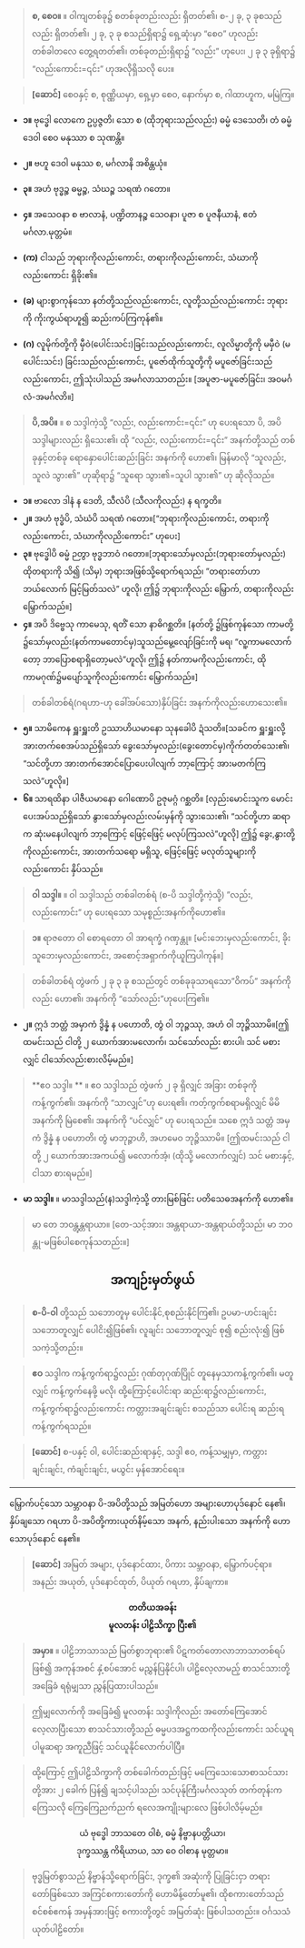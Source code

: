 >**စ, စေဝ။**  ။ ဝါကျတစ်ခု၌ စတစ်ခုတည်းလည်း ရှိတတ်၏၊ စ-၂ ခု, ၃ ခုစသည်လည်း ရှိတတ်၏၊ ၂ ခု, ၃ ခု စသည်ရှိရာ၌ ရှေ့ဆုံးမှာ “စေဝ” ဟုလည်း တစ်ခါတလေ တွေ့ရတတ်၏၊ တစ်ခုတည်းရှိရာ၌ “လည်း” ဟုပေး၊ ၂ ခု ၃ ခုရှိရာ၌ “လည်းကောင်း=၎င်း” ဟုအလိုရှိသလို ပေး။

>**[ဆောင်]** စေဝနှင့် စ, စုဏ္ဏိယမှာ, ရှေ့မှာ စေဝ, နောက်မှာ စ, ဂါထာဟူက, မမြဲကြ။

- **၁။** ဗုဒ္ဓေါ လောကေ ဥပ္ပဇ္ဇတိ၊ သော စ (ထိုဘုရားသည်လည်း) ဓမ္မံ ဒေသေတိ၊ တံ ဓမ္မံ ‌ဒေဝါ စေဝ မနုဿာ စ သုဏန္တိ။
- **၂။** ဗဟူ ဒေဝါ မနုဿ စ, မင်္ဂလာနိ အစိန္တယုံ။
- **၃။** အဟံ ဗုဒ္ဓဉ္စ ဓမ္မဉ္စ, သံဃဉ္စ သရဏံ ဂတော။
- **၄။** အသေဝနာ စ ဗာလာနံ, ပဏ္ဍိတာနဉ္စ သေဝနာ၊ ပူဇာ စ ပူဇနီယာနံ, ဧတံ မင်္ဂလာ.မုတ္တမံ။

- **(က)** ငါသည် ဘုရားကိုလည်းကောင်း, တရားကိုလည်းကောင်း, သံဃာကိုလည်းကောင်း ရှိခိုး၏။
- **(ခ)** များစွာကုန်သော နတ်တို့သည်လည်းကောင်း, လူတို့သည်လည်းကောင်း ဘုရားကို ကိုးကွယ်ရာဟူ၍ ဆည်းကပ်ကြကုန်၏။
- **(ဂ)** လူမိုက်တို့ကို မှီဝဲ(ပေါင်းသင်း)ခြင်းသည်လည်းကောင်း, လူလိမ္မာတို့ကို မမှီဝဲ (မပေါင်းသင်း) ခြင်းသည်လည်းကောင်း, ပူဇော်ထိုက်သူတို့ကို မပူဇော်ခြင်းသည်လည်းကောင်း, ဤသုံးပါသည် အမင်္ဂလာသာတည်း။ [အပူဇာ-မပူဇော်ခြင်း၊ အဝမင်္ဂလံ-အမင်္ဂလာိ။]


>**ပိ,အပိ။**  ။ စ သဒ္ဒါကဲ့သို့ “လည်း, လည်းကောင်း=၎င်း” ဟု ပေးရသော ပိ, အပိသဒ္ဒါများလည်း ရှိသေး၏၊ ထို “လည်း, လည်းကောင်း=၎င်း” အနက်တို့သည် တစ်ခုနှင့်တစ်ခု ရောနှောပေါင်းဆည်းခြင်း အနက်ကို ဟော၏၊ မြန်မာလို “သူလည်း, သူလဲ သွား၏” ဟုဆိုရာ၌ “သူရော သွား၏=သူပါ သွား၏” ဟု ဆိုလိုသည်။

- **၁။** ဗာလော ဒါနံ န ဒေတိ, သီလံပိ (သီလကိုလည်း) န ရက္ခတိ။
- **၂။** အဟံ ‌ဗုဒ္ဓံပိ, သံဃံပိ သရဏံ ဂတော။[“ဘုရားကိုလည်းကောင်း, တရားကိုလည်းကောင်း, သံဃာကိုလညိးကောင်း” ဟုပေး]
- **၃။** ဗုဒ္ဓေါပိ ဓမ္မံ ဉတွာ ဗုဒ္ဓဘာဝံ ဂတော။[ဘုရားသော်မှလည်း(ဘုရားတော်မှလည်း) ထိုတရားကို သိ၍ (သိမှ) ဘုရားအဖြစ်သို့ရောက်ရသည်၊ ”တရားတော်ဟာ ဘယ်လောက် မြင့်မြတ်သလဲ” ဟူလို၊ ဤ၌ ဘုရားကိုလည်း မြှောက်, တရားကိုလည်း မြှောက်သည်။]
- **၄။** အပိ ဒိဗ္ဗေသု ကာမေသု, ရတိံ သော နာဓိဂစ္ဆတိ။ [နတ်တို့ ၌ဖြစ်ကုန်သော ကာမတို့ ၌သော်မှလည်း(နတ်ကာမတောင်မှ)သူသည်မွေ့လျော်ခြင်းကို မရ၊ “လူ့ကာမလောက်တော့ ဘာပြောစရာရှိတော့မလဲ”ဟူလို၊ ဤ၌ နတ်ကာမကိုလည်းကောင်း, ထိုကာမဂုဏ်၌မ‌ပျော်သူကိုလည်းကောင်း မြှောက်သည်။]


>တစ်ခါတစ်ရံ(ဂရဟာ-ဟု ခေါ်အပ်သော)နှိပ်ခြင်း အနက်ကိုလည်းဟောသေး၏။

- **၅။** သာမိကေန ရှူးရှူးတိ ဥဿာဟိယမာနော သုနခေါပိ ဍံသတိ။[သခင်က ရှူးရှူးလို့ အားတက်စေအပ်သည်ရှိသော် ခွေးသော်မှလည်း(ခွေးတောင်မှ)ကိုက်တတ်သေး၏၊ “သင်တို့ဟာ အားတက်အောင်ပြောပေးပါလျက် ဘာ့ကြောင့် အားမတက်ကြသလဲ”ဟူလို။]
- **၆။** သာရထိနာ ပါဇီယမာနော ဂေါဏောပိ ဥဇုမဂ္ဂံ ဂစ္ဆတိ။
[လှည်းမောင်းသူက မောင်းပေးအပ်သည်ရှိသော် နွားသော်မှလည်းလမ်းမှန်ကို သွားသေး၏၊ “သင်တို့ဟာ ဆရာက ဆုံးမနေပါလျက် ဘာ့ကြောင့် ဖြေင့်ဖြေင့် မလုပ်ကြသလဲ”ဟူလို]
ဤ၌ ခွေး,နွားတို့ကိုလည်းကောင်း, အားတက်သရော မရှိသူ, ဖြေင့်ဖြေင့် မလုတ်သူများကိုလည်းကောင်း နှိပ်သည်။

>**ဝါ သဒ္ဒါ။**  ။ ဝါ သဒ္ဒါသည် တစ်ခါတစ်ရံ (စ-ပိ သဒ္ဒါတို့ကဲ့သို့) ”လည်း, လည်းကောင်း” ဟု ပေးရသော သမုစ္စည်းအနက်ကိုဟော၏။

>**၁။** ရာဇတော ဝါ စောရတော ဝါ အာရက္ခံ ဂဏှန္တု။ [မင်းဘေးမှလည်းကောင်း, ခိုးသူဘေးမှလည်းကောင်း, အစောင့်အရှာက်ကိုယူကြပါကုန်။]

>တစ်ခါတစ်ရံ တွဲဖက် ၂ ခု ၃ ခု စသည်တွင် တစ်ခုခုသာရသော”ဝိကပ်” အနက်ကိုလည်း ဟော၏၊ အနက်ကို “သော်လည်း”ဟုပေးကြ၏။
- **၂။** ဣဒံ ဘတ္တံ အမှာကံ ဒွိန္နံ န ပဟောတိ, တွံ ဝါ ဘုဉ္ဇဿု, အဟံ ဝါ ဘုဉ္ဇိဿာမိ။[ဤထမင်းသည် ငါတို့  ၂ ယောက်အားမလောက်၊ သင်သော်လည်း စားပါ၊ သင် မစားလျှင် ငါသော်လည်းစားလိမ့်မည်။]

>**ဧဝ သဒ္ဒါ။ ** ။ ဧဝ သဒ္ဒါသည် တွဲဖက် ၂ ခု ရှိလျှင် အခြား တစ်ခုကိုကန့်ကွက်၏၊ အနက်ကို “သာလျှင်”ဟု ပေးရ၏၊ ကတ့်ကွက်စရာမရှိလျှင် မိမိအနက်ကို မြဲစေ၏၊ အနက်ကို “ပင်လျှင်” ဟု ပေးရသည်။
သစေ ဣဒံ သတ္တံ အမှကံ ဒွိန္နံ န ပဟောတိ၊ တွံ မာဘုဉ္ဇာဟိ, အဟမေဝ ဘုဉ္ဇိဿာမိ။ [ဤထမင်းသည် ငါတို့  ၂ ယောက်အားအကယ်၍ မလောက်အံ့၊ (ထိုသို့ မလောက်လျှင်) သင် မစားနှင့်, ငါသာ စားရမည်။]
- **မာ သဒ္ဒါ။**  ။ မာသဒ္ဒါသည်(န)သဒ္ဒါကဲ့သို့ တားမြစ်ဖြင်း ပတိသေဓအနက်ကို ဟော၏။

>မာ တေ ဘဝန္တွန္တရာယာ။ [တေ-သင့်အား၊ အန္တရာယာ-အန္တရာယ်တို့သည်၊ မာ ဘဝန္တု-မဖြစ်ပါစေကုန်သတည်း။]

## <center>အကျဉ်းမှတ်ဖွယ်</center>

>**စ-ပိ-ဝါ** တို့သည် သဘောတူမှ ပေါင်းနိုင်,စုစည်းနိုင်ကြ၏၊ ဥပမာ-ဟင်းချင်း သဘောတူလျှင် ပေါငိး၍ဖြစ်၏၊ လူချင်း သဘောတူလျှင် စု၍ စည်းလုံး၍ ဖြစ်သကဲ့သို့တည်း။

>**ဧဝ** သဒ္ဒါက ကန့်ကွက်ရာ၌လည်း ဂုဏ်တုဂုဏ်ပြိုင် တူနေမှသာကန့်ကွက်၏၊ မတူလျှင် ကန့်ကွက်နေဖို့ မလို၊ ထို့ကြောင့်ပေါင်းရာ ဆည်းရာ၌လည်းကောင်း, ကန့်ကွက်ရာ၌လည်းကောင်း ကတ္တားအချင်းချင်း စသည်သာ ပေါင်းရ ဆည်းရ ကန့်ကွက်ရသည်။

>**[ဆောင်]** စ-ပနှင့် ဝါ, ပေါင်းဆည်းရာနှင့်, သဒ္ဒါ ဧဝ, ကန့်သမျှမှာ, ကတ္တားချင်းချင်း, ကံချင်းချင်း, မယွင်း မှန်အောင်ရေး။

---

မြှောက်ပင့်သော သမ္ဘာဝနာ ပိ-အပိတို့သည် အမြတ်ဟော အများဟောပုဒ်နောင် နေ၏၊ နှိပ်ချသော ဂရဟာ ပိ-အပိတို့ကားယုတ်နိမ့်သော အနက်, နည်းပါးသော အနက်ကို ဟောသောပုဒ်နောင် နေ၏။

>**[ဆောင်]** အမြတ် အများ, ပုဒ်နောင်ထား, ပိကား သမ္ဘာဝနာ, မြှောက်ပင့်ရာ။
အနည်း အယုတ်, ပုဒ်နောင်ထုတ်, ပိယုတ် ဂရဟာ, နှိပ်ချကာ။

**<center>တတိယအခန်း<br>မူလတန်း ပါဠိသိက္ခာ ပြီး၏</center>**


>**အမှာ။**  ။ ပါဠိဘာသာသည် မြတ်စွာဘုရား၏ ပိဋကတ်တောလာဘာသာတစ်ရပ်ဖြစ်၍ အကုန်အစင် နှံ့စပ်အောင် မညွှန်ပြနိုင်ပါ၊ ပါဠိလေ့လာမည့် စာသင်သားတို့ အခြေခံ ရရုံမျှသာ ညွှန်ပြထားပါသည်။

>ဤမျှလောက်ကို အခြေခံ၍ မူလတန်း သဒ္ဒါကိုလည်း အတော်ကြေအောင် လေ့လာပြီးသော စာသင်သားတို့သည် ဓမ္မပဒအဋ္ဌကထကိုလည်းကောင်း သင်ယူရပါမူဆရာ့ အကူညီဖြင့် သင်ယူနိုင်လောက်ပါပြီ။

>ထို့ကြောင့် ဤပါဠိသိက္ခာကို တစ်ခေါက်တည်းဖြင့် မကြေသေးသောစာသင်သားတို့အား ၂ ခေါက် ပြန်၍ ချသင့်ပါသည်၊ သင်ပုန်ုကြီးမင်္ဂလသုတ် တက်တုန်းက ကြေသလို ကြေကြေညက်ညက် ရလေအကျိုးများလေ ဖြစ်ပါလိမ့်မည်။<br>
<center>ယံ ဗုဒ္ဓေါ ဘာသတေ ဝါစံ, ဓမ္မံ နိဗ္ဗာနပတ္တိယာ၊<br>
ဒုက္ခဿန္တ ကိရိယာယ, သာ ဝေ ဝါစာန မုတ္တမာ။</center>

>ဗုဒ္ဓမြတ်စွာသည် နိဗ္ဗာန်သို့ရောက်ခြင်း, ဒုက္ခ၏ အဆုံးကို ပြုခြင်းငှာ တရားတော်ဖြစ်သော အကြင်စကားတော်ကို ဟောမိန့်တော်မူ၏၊ ထိုစကားတော်သည် စင်စစ်ဧကန် အမှန်အားဖြင့် စကားတို့တွင် အမြတ်ဆုံး ဖြစ်ပါသတည်း။
ဝင်္ဂသသံယုတ်ပါဠိတော်။
